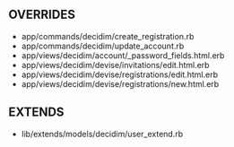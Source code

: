 ## OVERRIDES
- app/commands/decidim/create_registration.rb
- app/commands/decidim/update_account.rb
- app/views/decidim/account/_password_fields.html.erb
- app/views/decidim/devise/invitations/edit.html.erb
- app/views/decidim/devise/registrations/edit.html.erb
- app/views/decidim/devise/registrations/new.html.erb

## EXTENDS
- lib/extends/models/decidim/user_extend.rb
